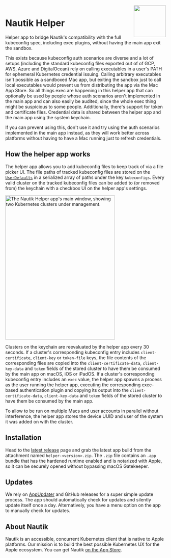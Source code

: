 <img src="https://github.com/user-attachments/assets/efb64209-82ca-4b3e-bae5-2e53142fbaaa" align="right" width="100" height="100" />

# Nautik Helper

Helper app to bridge Nautik's compatibility with the full kubeconfig spec, including exec plugins, without having the main app exit the sandbox.

This exists because kubeconfig auth scenarios are diverse and a lot of setups (including the standard kubeconfig files exported out of of GCP, AWS, Azure and DigitalOcean) rely on calling executables in a user's PATH for ephemeral Kubernetes credential issuing. Calling arbitrary executables isn't possible as a sandboxed Mac app, but exiting the sandbox just to call local executables would prevent us from distributing the app via the Mac App Store. So all things exec are happening in this helper app that can optionally be used by people whose auth scenarios aren't implemented in the main app and can also easily be audited, since the whole exec thing might be suspicious to some people. Additionally, there's support for token and certificate files. Credential data is shared between the helper app and the main app using the system keychain.

If you can prevent using this, don't use it and try using the auth scenarios implemented in the main app instead, as they will work better across platforms without having to have a Mac running just to refresh credentials.

## How the helper app works

The helper app allows you to add kubeconfig files to keep track of via a file picker UI. The file paths of tracked kubeconfig files are stored on the [`UserDefaults`](https://developer.apple.com/documentation/foundation/userdefaults) in a serialized array of paths under the key `kubeconfigs`. Every valid cluster on the tracked kubeconfig files can be added to (or removed from) the keychain with a checkbox UI on the helper app's settings.

<img width="344" height="453" alt="The Nautik Helper app's main window, showing two Kubernetes clusters under management." src="https://github.com/user-attachments/assets/bd3fe271-0c2d-42e2-8a6e-c02ba4a8970b" />

Clusters on the keychain are reevaluated by the helper app every 30 seconds. If a cluster's corresponding kubeconfig entry includes `client-certificate`, `client-key` or `token-file` keys, the file contents of the corresponding files are copied into the `client-certificate-data`, `client-key-data` and `token` fields of the stored cluster to have them be consumed by the main app on macOS, iOS or iPadOS. If a cluster's corresponding kubeconfig entry includes an `exec` value, the helper app spawns a process as the user running the helper app, executing the corresponding exec-based authentication plugin and copying its output into the `client-certificate-data`, `client-key-data` and `token` fields of the stored cluster to have them be consumed by the main app.

To allow to be run on multiple Macs and user accounts in parallel without interference, the helper app stores the device UUID and user of the system it was added on with the cluster.

## Installation

Head to the [latest release](https://github.com/nautik-io/helper/releases/latest) page and grab the latest app build from the attachment named `helper-<version>.zip`. The `.zip` file contains an `.app` bundle that has the hardened runtime enabled and is notarized with Apple, so it can be securely opened without bypassing macOS Gatekeeper.

## Updates

We rely on [AppUpdater](https://github.com/mxcl/AppUpdater) and GitHub releases for a super simple update process. The app should automatically check for updates and silently update itself once a day. Alternatively, you have a menu option on the app to manually check for updates.

## About Nautik

Nautik is an accessible, concurrent Kubernetes client that is native to Apple platforms. Our mission is to build the best possible Kubernetes UX for the Apple ecosystem. You can get Nautik [on the App Store](https://apps.apple.com/app/apple-store/id1672838783?pt=126097015&ct=GitHub&mt=8).
